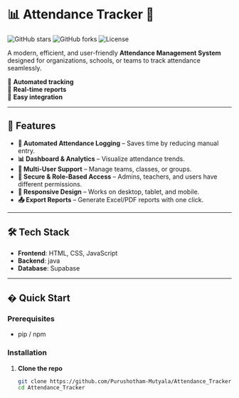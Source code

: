 # 📊 Attendance Tracker 🚀

![GitHub stars](https://img.shields.io/github/stars/Purushotham-Mutyala/Attendance_Tracker?style=social)
![GitHub forks](https://img.shields.io/github/forks/Purushotham-Mutyala/Attendance_Tracker?style=social)
![License](https://img.shields.io/github/license/Purushotham-Mutyala/Attendance_Tracker)

A modern, efficient, and user-friendly **Attendance Management System** designed for organizations, schools, or teams to track attendance seamlessly. 

🔹 **Automated tracking**  
🔹 **Real-time reports**  
🔹 **Easy integration**  

---

## 🌟 Features

- **📅 Automated Attendance Logging** – Saves time by reducing manual entry.
- **📊 Dashboard & Analytics** – Visualize attendance trends.
- **👥 Multi-User Support** – Manage teams, classes, or groups.
- **🔐 Secure & Role-Based Access** – Admins, teachers, and users have different permissions.
- **📱 Responsive Design** – Works on desktop, tablet, and mobile.
- **📤 Export Reports** – Generate Excel/PDF reports with one click.

---

## 🛠 Tech Stack

- **Frontend**: HTML, CSS, JavaScript 
- **Backend**: java  
- **Database**: Supabase  

---

## � Quick Start

### Prerequisites 
- pip / npm  

### Installation
1. **Clone the repo**  
   ```bash
   git clone https://github.com/Purushotham-Mutyala/Attendance_Tracker.git
   cd Attendance_Tracker
